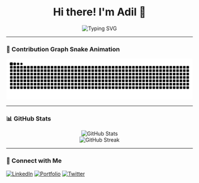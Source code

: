 <h1 align="center">Hi there! I'm Adil 👋</h1>

<p align="center">
  <img src="https://readme-typing-svg.herokuapp.com?font=Fira+Code&duration=3000&pause=1000&color=36BCF7&center=true&vCenter=true&width=435&lines=Web+Developer;MERN+Stack+Enthusiast;Building+Awesome+Projects" alt="Typing SVG">
</p>

---

### 🐍 Contribution Graph Snake Animation
<p align="center">
  <img src="https://github.com/Adilsheikhh/Adilsheikhh/blob/output/github-contribution-grid-snake.svg" alt="Snake animation">
</p>

---

### 📊 GitHub Stats
<p align="center">
  <img src="https://github-readme-stats.vercel.app/api?username=Adilsheikhh&show_icons=true&theme=tokyonight" alt="GitHub Stats">
  <br>
  <img src="https://github-readme-streak-stats.herokuapp.com/?user=Adilsheikhh&theme=tokyonight" alt="GitHub Streak">
</p>

---

### 🔗 Connect with Me
[![LinkedIn](https://img.shields.io/badge/LinkedIn-blue?style=for-the-badge&logo=linkedin)](https://linkedin.com/in/your-profile)
[![Portfolio](https://img.shields.io/badge/Portfolio-000?style=for-the-badge&logo=vercel)](https://your-portfolio.com)
[![Twitter](https://img.shields.io/badge/Twitter-1DA1F2?style=for-the-badge&logo=twitter)](https://twitter.com/your-handle)
